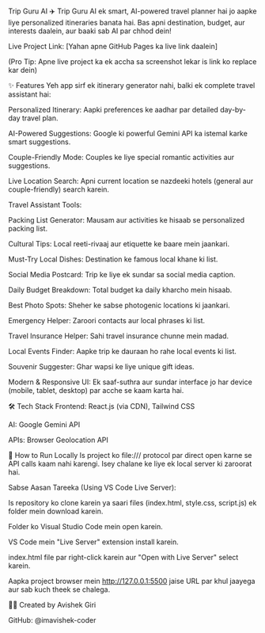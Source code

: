 Trip Guru AI ✈️
Trip Guru AI ek smart, AI-powered travel planner hai jo aapke liye personalized itineraries banata hai. Bas apni destination, budget, aur interests daalein, aur baaki sab AI par chhod dein!

Live Project Link: [Yahan apne GitHub Pages ka live link daalein]

(Pro Tip: Apne live project ka ek accha sa screenshot lekar is link ko replace kar dein)

✨ Features
Yeh app sirf ek itinerary generator nahi, balki ek complete travel assistant hai:

Personalized Itinerary: Aapki preferences ke aadhar par detailed day-by-day travel plan.

AI-Powered Suggestions: Google ki powerful Gemini API ka istemal karke smart suggestions.

Couple-Friendly Mode: Couples ke liye special romantic activities aur suggestions.

Live Location Search: Apni current location se nazdeeki hotels (general aur couple-friendly) search karein.

Travel Assistant Tools:

Packing List Generator: Mausam aur activities ke hisaab se personalized packing list.

Cultural Tips: Local reeti-rivaaj aur etiquette ke baare mein jaankari.

Must-Try Local Dishes: Destination ke famous local khane ki list.

Social Media Postcard: Trip ke liye ek sundar sa social media caption.

Daily Budget Breakdown: Total budget ka daily kharcho mein hisaab.

Best Photo Spots: Sheher ke sabse photogenic locations ki jaankari.

Emergency Helper: Zaroori contacts aur local phrases ki list.

Travel Insurance Helper: Sahi travel insurance chunne mein madad.

Local Events Finder: Aapke trip ke dauraan ho rahe local events ki list.

Souvenir Suggester: Ghar wapsi ke liye unique gift ideas.

Modern & Responsive UI: Ek saaf-suthra aur sundar interface jo har device (mobile, tablet, desktop) par acche se kaam karta hai.

🛠️ Tech Stack
Frontend: React.js (via CDN), Tailwind CSS

AI: Google Gemini API

APIs: Browser Geolocation API

🚀 How to Run Locally
Is project ko file:/// protocol par direct open karne se API calls kaam nahi karengi. Isey chalane ke liye ek local server ki zaroorat hai.

Sabse Aasan Tareeka (Using VS Code Live Server):

Is repository ko clone karein ya saari files (index.html, style.css, script.js) ek folder mein download karein.

Folder ko Visual Studio Code mein open karein.

VS Code mein "Live Server" extension install karein.

index.html file par right-click karein aur "Open with Live Server" select karein.

Aapka project browser mein http://127.0.0.1:5500 jaise URL par khul jaayega aur sab kuch theek se chalega.

👨‍💻 Created by
Avishek Giri

GitHub: @imavishek-coder